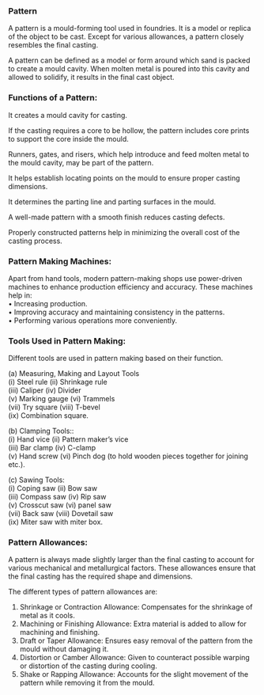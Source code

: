 ### Pattern

A pattern is a mould-forming tool used in foundries. It is a model or replica of the object to be cast. Except for various allowances, a pattern closely resembles the final casting.

A pattern can be defined as a model or form around which sand is packed to create a mould cavity. When molten metal is poured into this cavity and allowed to solidify, it results in the final cast object.

### Functions of a Pattern: 

It creates a mould cavity for casting.

If the casting requires a core to be hollow, the pattern includes core prints to support the core inside the mould.

Runners, gates, and risers, which help introduce and feed molten metal to the mould cavity, may be part of the pattern.

It helps establish locating points on the mould to ensure proper casting dimensions.

It determines the parting line and parting surfaces in the mould.

A well-made pattern with a smooth finish reduces casting defects.

Properly constructed patterns help in minimizing the overall cost of the casting process.


### Pattern Making Machines: 
Apart from hand tools, modern pattern-making shops use power-driven machines to enhance production efficiency and accuracy. These machines help in:<br>
• Increasing production.<br> 
• Improving accuracy and maintaining consistency in the patterns.<br>
• Performing various operations more conveniently.

### Tools Used in Pattern Making:
Different tools are used in pattern making based on their function.

(a) Measuring, Making and Layout Tools<br>
(i) Steel rule 			  (ii) Shrinkage rule<br>
(iii) Caliper 			  (iv) Divider<br>
(v) Marking gauge 		(vi) Trammels<br>
(vii) Try square 		  (viii) T-bevel<br>
(ix) Combination square.

(b) Clamping Tools::<br>
(i) Hand vice     (ii) Pattern maker’s vice <br>
(iii) Bar clamp   (iv) C-clamp <br>
(v) Hand screw	  (vi) Pinch dog (to hold wooden pieces together for joining etc.).

(c) Sawing Tools:<br>
(i) Coping saw           (ii) Bow saw <br>
(iii) Compass saw        (iv) Rip saw <br>
(v) Crosscut saw         (vi) panel saw <br>
(vii) Back saw           (viii) Dovetail saw <br>
(ix) Miter saw with miter box.

### Pattern Allowances:
A pattern is always made slightly larger than the final casting to account for various mechanical and metallurgical factors. These allowances ensure that the final casting has the required shape and dimensions.

The different types of pattern allowances are:
1. Shrinkage or Contraction Allowance: Compensates for the shrinkage of metal as it cools. <br>
2. Machining or Finishing Allowance: Extra material is added to allow for machining and finishing. <br>
3. Draft or Taper Allowance: Ensures easy removal of the pattern from the mould without damaging it. <br>
4. Distortion or Camber Allowance: Given to counteract possible warping or distortion of the casting during cooling. <br>
5. Shake or Rapping Allowance: Accounts for the slight movement of the pattern while removing it from the mould. <br>
